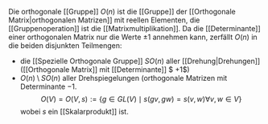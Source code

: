 Die orthogonale [[Gruppe]] $O(n)$ ist die [[Gruppe]] der [[Orthogonale Matrix|orthogonalen Matrizen]] mit reellen Elementen, die [[Gruppenoperation]] ist die [[Matrixmultiplikation]]. Da die [[Determinante]] einer orthogonalen Matrix nur die Werte $\pm 1$ annehmen kann, zerfällt $O(n)$ in die beiden disjunkten Teilmengen:
- die [[Spezielle Orthogonale Gruppe]] $SO(n)$ aller [[Drehung|Drehungen]] ([[Orthogonale Matrix]] mit [[Determinante]] $ +1$)
- $O(n) \setminus SO(n)$ aller Drehspiegelungen (orthogonale Matrizen mit Determinante $-1$.
$$O(V) = O(V, s):=\{g \in GL(V) \mid s(gv, gw) = s(v, w) \forall v, w \in V\}$$
wobei $s$ ein [[Skalarprodukt]] ist.